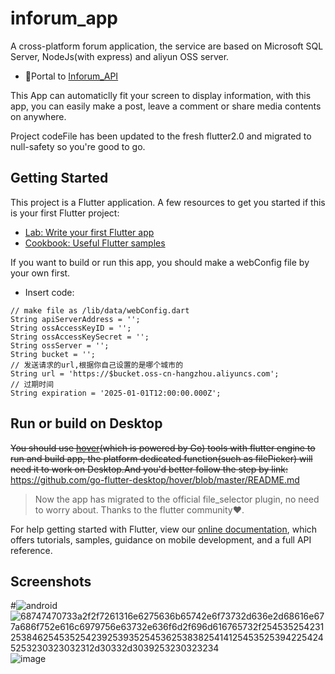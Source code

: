 
# inforum_app

A cross-platform forum application, the service are based on Microsoft SQL Server, NodeJs(with express) and aliyun OSS server.

- 🚪Portal to [Inforum_API](http://github.com/RA1NO3O/Inforum_API)

This App can automaticlly fit your screen to display information, with this app, you can easily make a post, leave a comment or share media contents on anywhere.

Project codeFile has been updated to the fresh flutter2.0 and migrated to null-safety so you're good to go.

## Getting Started
This project is a Flutter application.
A few resources to get you started if this is your first Flutter project:

- [Lab: Write your first Flutter app](https://flutter.dev/docs/get-started/codelab)
- [Cookbook: Useful Flutter samples](https://flutter.dev/docs/cookbook)

If you want to build or run this app, you should make a webConfig file by your own first.
- Insert code:
```
// make file as /lib/data/webConfig.dart
String apiServerAddress = '';
String ossAccessKeyID = '';
String ossAccessKeySecret = '';
String ossServer = '';
String bucket = '';
// 发送请求的url,根据你自己设置的是哪个城市的
String url = 'https://$bucket.oss-cn-hangzhou.aliyuncs.com';
// 过期时间
String expiration = '2025-01-01T12:00:00.000Z';
```

## Run or build on Desktop
~~You should use [hover](https://github.com/go-flutter-desktop/hover)(which is powered by Go) tools with flutter engine to run and build app, the platform dedicated function(such as filePicker) will need it to work on Desktop.And you'd better follow the step by link:~~ https://github.com/go-flutter-desktop/hover/blob/master/README.md
> Now the app has migrated to the official file_selector plugin, no need to worry about. Thanks to the flutter community❤.

For help getting started with Flutter, view our
[online documentation](https://flutter.dev/docs), which offers tutorials,
samples, guidance on mobile development, and a full API reference.

## Screenshots
#![android](https://user-images.githubusercontent.com/25654559/115859025-3782c780-a462-11eb-9b72-214b569c379b.png)![68747470733a2f2f7261316e6275636b65742e6f73732d636e2d68616e677a686f752e616c6979756e63732e636f6d2f696d616765732f254535254231253846254535254239253935254536253838254141254535253942254245253230323032312d30332d3039253230323234](https://user-images.githubusercontent.com/25654559/115859711-271f1c80-a463-11eb-99ef-ae12ae738f73.png)
![image](https://user-images.githubusercontent.com/25654559/115859512-e1faea80-a462-11eb-900e-c8ffeb0d99de.png)
